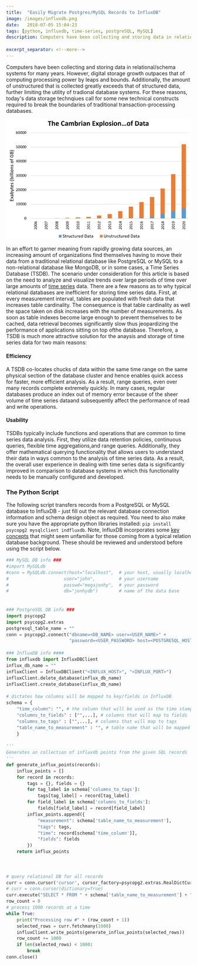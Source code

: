 ```yaml
--- 
title:  "Easily Migrate Postgres/MySQL Records to InfluxDB"
image: /images/influxdb.png
date:   2018-07-05 15:04:23
tags: [python, influxdb, time-series, postgreSQL, MySQL]
description: Computers have been collecting and storing data in relational/schema systems for many years. However, digital storage growth outpaces that of computing processing power by leaps and bounds. Additionally, the amount of unstructured that is collected greatly exceeds that of structured data, further limiting the utility of tradional database systems. For these reasons, today's data storage technqiues call for some new technical constructs required to break the boundaries of traditional transaction-processing databases.

excerpt_separator: <!--more-->
---
```

Computers have been collecting and storing data in relational/schema systems for many years. However, digital storage growth outpaces that of computing processing power by leaps and bounds. Additionally, the amount of unstructured that is collected greatly exceeds that of structured data, further limiting the utility of tradional database systems. For these reasons, today's data storage technqiues call for some new technical constructs required to break the boundaries of traditional transaction-processing databases.
<!--more-->

<img src="/images/data-explosion.jpg" alt="drawing" width="600px"/>

In an effort to garner meaning from rapidly growing data sources, an increasing amount of organizations find themselves having to move their data from a traditional relational database like PostgreSQL or MySQL to a non-relational database like MongoDB, or in some cases, a Time Series Database (TSDB). The scenario under consideration for this article is based on the need to analyze and visualize trends over large periods of time over large amounts of [time series](https://en.wikipedia.org/wiki/Time_series#Panel_data) data. There are a few reasons as to why typical relational databases are inefficient for storing time series data. First, at every measurement interval, tables are populated with fresh data that increases table cardinality. The consequence is that table cardinality as well the space taken on disk increases with the number of measurements. As soon as table indexes become large enough to prevent themselves to be cached, data retrieval becomes significantly slow thus jeopardizing the performance of applications sitting on top ofthe database. Therefore, a TSDB is much more attractive solution for the anaysis and storage of time series data for two main reasons:

#### Efficiency

A TSDB co-locates chucks of data within the same time range on the same physical section of the database cluster and hence enables quick access for faster, more efficient analysis. As a result, range queries, even over many records complete extremely quickly.  In many cases, regular databases produce an index out of memory error because of the sheer volume of time series dataand subsequently affect the performance of read and write operations.

#### Usability

TSDBs typically include functions and operations that are common to time series data analysis. First, they utilize data retention policies, continuous queries, flexible time aggregations,and range queries.  Additionally, they offer mathematical querying functionality that allows users to understand their data in ways common to the analysis of time series data. As a result, the overall user experience in dealing with time series data is significantly improved in comparison to database systems in which this functionality needs to be manually configured and developed.

### The Python Script

The following script transfers records from a PostgreSQL or MySQL database to InfluxDB - just fill out the relevant database connection information and schema design object as required. You need to also make sure you have the appropriate python libraries installed: `pip install psycopg2 mysqlclient indfluxdb`. Note, InfluxDB incorporates some [key concepts](https://docs.influxdata.com/influxdb/v1.5/concepts/key_concepts/) that might seem unfamiliar for those coming from a typical relation database background. These should be reviewed and understood before using the script below. 

```python
### MySQL DB info ###
#import MySQLdb
#conn = MySQLdb.connect(host="localhost",  # your host, usually localhost
#                     user="john",         # your username
#                     passwd="megajonhy",  # your password
#                     db="jonhydb")        # name of the data base


### PostgreSQL DB info ###
import psycopg2
import psycopg2.extras
postgresql_table_name = ""
conn = psycopg2.connect("dbname=<DB_NAME> user=<USER_NAME>" +
                        "password=<USER_PASSWORD> host=<POSTGRESQL_HOST>")

### InfluxDB info ####
from influxdb import InfluxDBClient
influx_db_name = ""
influxClient = InfluxDBClient("<INFLUX_HOST>", "<INFLUX_PORT>")
influxClient.delete_database(influx_db_name)
influxClient.create_database(influx_db_name)

# dictates how columns will be mapped to key/fields in InfluxDB
schema = {
    "time_column": "", # the column that will be used as the time stamp in influx
    "columns_to_fields" : ["",...], # columns that will map to fields 
    "columns_to_tags" : ["",...], # columns that will map to tags
    "table_name_to_measurement" : "", # table name that will be mapped to measurement
    }

'''
Generates an collection of influxdb points from the given SQL records
'''
def generate_influx_points(records):
    influx_points = []
    for record in records:
        tags = {}, fields = {}
        for tag_label in schema['columns_to_tags']:
            tags[tag_label] = record[tag_label]
        for field_label in schema['columns_to_fields']:
            fields[field_label] = record[field_label]
        influx_points.append({
            "measurement": schema['table_name_to_measurement'],
            "tags": tags,
            "time": record[schema['time_column']],
            "fields": fields
        })
    return influx_points



# query relational DB for all records
curr = conn.cursor('cursor', cursor_factory=psycopg2.extras.RealDictCursor)
# curr = conn.cursor(dictionary=True)
curr.execute("SELECT * FROM " + schema['table_name_to_measurement'] + "ORDER BY " + schema['column_to_time'] + " DESC;")
row_count = 0
# process 1000 records at a time
while True:
    print("Processing row #" + (row_count + 1))
    selected_rows = curr.fetchmany(1000)
    influxClient.write_points(generate_influx_points(selected_rows))
    row_count += 1000
    if len(selected_rows) < 1000:
        break
conn.close()
```
